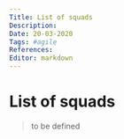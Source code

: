 ```yaml
---
Title: List of squads
Description: 
Date: 20-03-2020
Tags: #agile
References:
Editor: markdown
---
```


# List of squads
 > to be defined